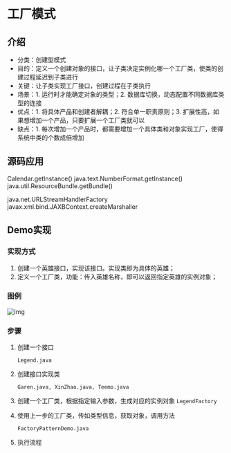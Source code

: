 # 工厂模式

## 介绍

- 分类：创建型模式
- 目的：定义一个创建对象的接口，让子类决定实例化哪一个工厂类，使类的创建过程延迟到子类进行
- 关键：让子类实现工厂接口，创建过程在子类执行
- 场景：1. 运行时才能确定对象的类型；2. 数据库切换，动态配置不同数据库类型的连接
- 优点：1. 将具体产品和创建者解耦；2. 符合单一职责原则；3. 扩展性高，如果想增加一个产品，只要扩展一个工厂类就可以
- 缺点：1. 每次增加一个产品时，都需要增加一个具体类和对象实现工厂，使得系统中类的个数成倍增加

## 源码应用

Calendar.getInstance()
java.text.NumberFormat.getInstance()
java.util.ResourceBundle.getBundle()

java.net.URLStreamHandlerFactory
javax.xml.bind.JAXBContext.createMarshaller

## Demo实现

### 实现方式

1. 创建一个英雄接口，实现该接口。实现类即为具体的英雄；
2. 定义一个工厂类，功能：传入英雄名称，即可以返回指定英雄的实例对象；

### 图例

![img](https://lyb-server-test.oss-cn-shanghai.aliyuncs.com/zrrdk-demo/a499881b181346eaaf69bff48d695c29.png)

### 步骤

1. 创建一个接口 

   `Legend.java`

2. 创建接口实现类 

   `Garen.java, XinZhao.java, Teemo.java`

3. 创建一个工厂类，根据指定输入参数，生成对应的实例对象 `LegendFactory`

4. 使用上一步的工厂类，传如类型信息，获取对象，调用方法

   `FactoryPatternDemo.java`

5. 执行流程
